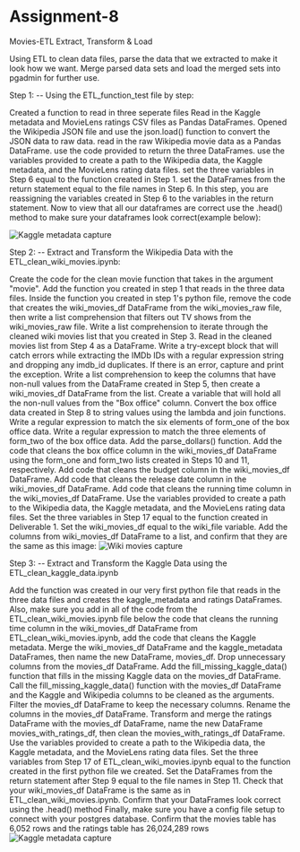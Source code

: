 # Assignment-8
Movies-ETL
Extract, Transform & Load

Using ETL to clean data files, parse the data that we extracted to make it look how we want. Merge parsed data sets and load the merged sets into pgadmin for further use.

Step 1:
-- Using the ETL_function_test file by step:

Created a function to read in three seperate files
Read in the Kaggle metadata and MovieLens ratings CSV files as Pandas DataFrames.
Opened the Wikipedia JSON file and use the json.load() function to convert the JSON data to raw data.
read in the raw Wikipedia movie data as a Pandas DataFrame.
use the code provided to return the three DataFrames.
use the variables provided to create a path to the Wikipedia data, the Kaggle metadata, and the MovieLens rating data files.
set the three variables in Step 6 equal to the function created in Step 1.
set the DataFrames from the return statement equal to the file names in Step 6. In this step, you are reassigning the variables created in Step 6 to the variables in the return statement.
Now to view that all our dataframes are correct use the .head() method to make sure your dataframes look correct(example below):

![Kaggle metadata capture](https://user-images.githubusercontent.com/80020446/128205968-71d50ccc-778f-4a77-8125-9858fe56aedf.PNG)


Step 2:
-- Extract and Transform the Wikipedia Data with the ETL_clean_wiki_movies.ipynb:

Create the code for the clean movie function that takes in the argument "movie".
Add the function you created in step 1 that reads in the three data files.
Inside the function you created in step 1's python file, remove the code that creates the wiki_movies_df DataFrame from the wiki_movies_raw file, then write a list comprehension that filters out TV shows from the wiki_movies_raw file.
Write a list comprehension to iterate through the cleaned wiki movies list that you created in Step 3.
Read in the cleaned movies list from Step 4 as a DataFrame.
Write a try-except block that will catch errors while extracting the IMDb IDs with a regular expression string and dropping any imdb_id duplicates. If there is an error, capture and print the exception.
Write a list comprehension to keep the columns that have non-null values from the DataFrame created in Step 5, then create a wiki_movies_df DataFrame from the list.
Create a variable that will hold all the non-null values from the "Box office" column.
Convert the box office data created in Step 8 to string values using the lambda and join functions.
Write a regular expression to match the six elements of form_one of the box office data.
Write a regular expression to match the three elements of form_two of the box office data.
Add the parse_dollars() function.
Add the code that cleans the box office column in the wiki_movies_df DataFrame using the form_one and form_two lists created in Steps 10 and 11, respectively.
Add code that cleans the budget column in the wiki_movies_df DataFrame.
Add code that cleans the release date column in the wiki_movies_df DataFrame.
Add code that cleans the running time column in the wiki_movies_df DataFrame.
Use the variables provided to create a path to the Wikipedia data, the Kaggle metadata, and the MovieLens rating data files.
Set the three variables in Step 17 equal to the function created in Deliverable 1.
Set the wiki_movies_df equal to the wiki_file variable.
Add the columns from wiki_movies_df DataFrame to a list, and confirm that they are the same as this image:
![Wiki movies capture](https://user-images.githubusercontent.com/80020446/128206006-18edb694-3061-42d5-990b-2ea8e752217a.PNG)


Step 3:
-- Extract and Transform the Kaggle Data using the ETL_clean_kaggle_data.ipynb

Add the function was created in our very first python file that reads in the three data files and creates the kaggle_metadata and ratings DataFrames. Also, make sure you add in all of the code from the ETL_clean_wiki_movies.ipynb file
below the code that cleans the running time column in the wiki_movies_df DataFrame from ETL_clean_wiki_movies.ipynb, add the code that cleans the Kaggle metadata.
Merge the wiki_movies_df DataFrame and the kaggle_metadata DataFrames, then name the new DataFrame, movies_df.
Drop unnecessary columns from the movies_df DataFrame.
Add the fill_missing_kaggle_data() function that fills in the missing Kaggle data on the movies_df DataFrame.
Call the fill_missing_kaggle_data() function with the movies_df DataFrame and the Kaggle and Wikipedia columns to be cleaned as the arguments.
Filter the movies_df DataFrame to keep the necessary columns.
Rename the columns in the movies_df DataFrame.
Transform and merge the ratings DataFrame with the movies_df DataFrame, name the new DataFrame movies_with_ratings_df, then clean the movies_with_ratings_df DataFrame.
Use the variables provided to create a path to the Wikipedia data, the Kaggle metadata, and the MovieLens rating data files.
Set the three variables from Step 17 of ETL_clean_wiki_movies.ipynb equal to the function created in the first python file we created.
Set the DataFrames from the return statement after Step 9 equal to the file names in Step 11.
Check that your wiki_movies_df DataFrame is the same as in ETL_clean_wiki_movies.ipynb.
Confirm that your DataFrames look correct using the .head() method
Finally, make sure you have a config file setup to connect with your postgres database. Confirm that the movies table has 6,052 rows and the ratings table has 26,024,289 rows![Kaggle metadata capture](https://user-images.githubusercontent.com/80020446/128205909-fbc381c8-a0b5-409e-a4f2-e4deaf186947.PNG)
